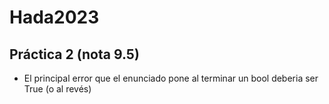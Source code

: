 # Hada2023

## Práctica 2 (nota 9.5)
- El principal error que el enunciado pone al terminar un bool deberia ser True (o al revés)
